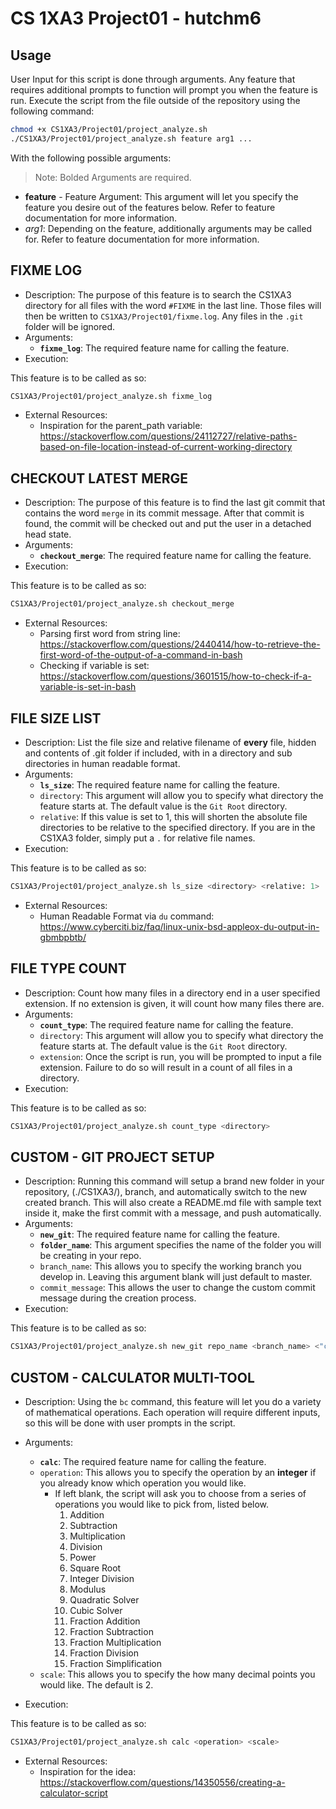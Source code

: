 # CS 1XA3 Project01 - hutchm6

## Usage

User Input for this script is done through arguments. Any feature that requires additional prompts to function will prompt you when the feature is run.
Execute the script from the file outside of the repository using the following command:

```bash
chmod +x CS1XA3/Project01/project_analyze.sh
./CS1XA3/Project01/project_analyze.sh feature arg1 ...
```

With the following possible arguments:

> Note: Bolded Arguments are required.

- **feature** - Feature Argument: This argument will let you specify the feature you desire out of the features below. Refer to feature documentation for more information.
- _arg1_: Depending on the feature, additionally arguments may be called for. Refer to feature documentation for more information.

## FIXME LOG

- Description: The purpose of this feature is to search the CS1XA3 directory for all files with the word `#FIXME` in the last line. Those files will then be written to `CS1XA3/Project01/fixme.log`. Any files in the `.git` folder will be ignored.
- Arguments:
  - **`fixme_log`**: The required feature name for calling the feature.
- Execution:

This feature is to be called as so:

```bash
CS1XA3/Project01/project_analyze.sh fixme_log
```

- External Resources:
  - Inspiration for the parent_path variable: <https://stackoverflow.com/questions/24112727/relative-paths-based-on-file-location-instead-of-current-working-directory>

## CHECKOUT LATEST MERGE

- Description: The purpose of this feature is to find the last git commit that contains the word `merge` in its commit message. After that commit is found, the commit will be checked out and put the user in a detached head state.
- Arguments:
  - **`checkout_merge`**: The required feature name for calling the feature.
- Execution:

This feature is to be called as so:

```bash
CS1XA3/Project01/project_analyze.sh checkout_merge
```

- External Resources:
  - Parsing first word from string line: <https://stackoverflow.com/questions/2440414/how-to-retrieve-the-first-word-of-the-output-of-a-command-in-bash>
  - Checking if variable is set: <https://stackoverflow.com/questions/3601515/how-to-check-if-a-variable-is-set-in-bash>

## FILE SIZE LIST

- Description: List the file size and relative filename of **every** file, hidden and contents of .git folder if included, with in a directory and sub directories in human readable format.
- Arguments:
  - **`ls_size`**: The required feature name for calling the feature.
  - `directory`: This argument will allow you to specify what directory the feature starts at. The default value is the `Git Root` directory.
  - `relative`: If this value is set to 1, this will shorten the absolute file directories to be relative to the specified directory. If you are in the CS1XA3 folder, simply put a `.` for relative file names.
- Execution:

This feature is to be called as so:

```bash
CS1XA3/Project01/project_analyze.sh ls_size <directory> <relative: 1>
```

- External Resources:
  - Human Readable Format via `du` command: <https://www.cyberciti.biz/faq/linux-unix-bsd-appleox-du-output-in-gbmbpbtb/>

## FILE TYPE COUNT

- Description: Count how many files in a directory end in a user specified extension. If no extension is given, it will count how many files there are.
- Arguments:
  - **`count_type`**: The required feature name for calling the feature.
  - `directory`: This argument will allow you to specify what directory the feature starts at. The default value is the `Git Root` directory.
  - `extension`: Once the script is run, you will be prompted to input a file extension. Failure to do so will result in a count of all files in a directory.
- Execution:

This feature is to be called as so:

```bash
CS1XA3/Project01/project_analyze.sh count_type <directory>
```

## CUSTOM - GIT PROJECT SETUP

- Description: Running this command will setup a brand new folder in your repository, (./CS1XA3/), branch, and automatically switch to the new created branch. This will also create a README.md file with sample text inside it, make the first commit with a message, and push automatically.
- Arguments:
  - **`new_git`**: The required feature name for calling the feature.
  - **`folder_name`**: This argument specifies the name of the folder you will be creating in your repo.
  - `branch_name`: This allows you to specify the working branch you develop in. Leaving this argument blank will just default to master.
  - `commit_message`: This allows the user to change the custom commit message during the creation process.
- Execution:

This feature is to be called as so:

```bash
CS1XA3/Project01/project_analyze.sh new_git repo_name <branch_name> <"commit_message">
```

## CUSTOM - CALCULATOR MULTI-TOOL

- Description: Using the `bc` command, this feature will let you do a variety of mathematical operations. Each operation will require different inputs, so this will be done with user prompts in the script.
- Arguments:

  - **`calc`**: The required feature name for calling the feature.
  - `operation`: This allows you to specify the operation by an **integer** if you already know which operation you would like.
    - If left blank, the script will ask you to choose from a series of operations you would like to pick from, listed below.
      1. Addition
      2. Subtraction
      3. Multiplication
      4. Division
      5. Power
      6. Square Root
      7. Integer Division
      8. Modulus
      9. Quadratic Solver
      10. Cubic Solver
      11. Fraction Addition
      12. Fraction Subtraction
      13. Fraction Multiplication
      14. Fraction Division
      15. Fraction Simplification
  - `scale`: This allows you to specify the how many decimal points you would like. The default is 2.

- Execution:

This feature is to be called as so:

```bash
CS1XA3/Project01/project_analyze.sh calc <operation> <scale>
```

- External Resources:
  - Inspiration for the idea: <https://stackoverflow.com/questions/14350556/creating-a-calculator-script>
